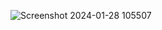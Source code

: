 ![Screenshot 2024-01-28 105507](https://github.com/kirtilulle/Python_Turtle/assets/101789730/b9eff0c5-5334-4f60-9392-fb83b85527a8)
